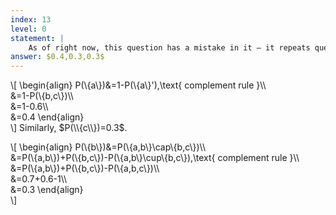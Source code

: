 ```yaml
---
index: 13
level: 0
statement: |
    As of right now, this question has a mistake in it – it repeats question 12. Just igonore this question until we resolve it. There are lots more that you could work on! $24\%$ of people have American Express cards, $61\%$ have Visa cards, and $8\%$ have both. What percentage of people have at least one of the two cards?
answer: $0.4,0.3,0.3$
---
```

\\[
    \begin{align}
    P(\\{a\\})&=1-P(\\{a\\}'),\text{ complement rule }\\\\\
    &=1-P(\\{b,c\\})\\\\\
    &=1-0.6\\\\\
    &=0.4
    \end{align}    
\\]
Similarly, $P(\\{c\\})=0.3$.

\\[
    \begin{align}
    P(\\{b\\})&=P(\\{a,b\\}\cap\\{b,c\\})\\\\\
    &=P(\\{a,b\\})+P(\\{b,c\\})-P(\\{a,b\\}\cup\\{b,c\\}),\text{ complement rule }\\\\\
    &=P(\\{a,b\\})+P(\\{b,c\\})-P(\\{a,b,c\\})\\\\\
    &=0.7+0.6-1\\\\\
    &=0.3
    \end{align}    
\\]
